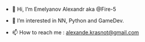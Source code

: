- 👋 Hi, I’m Emelyanov Alexandr aka @Fire-5

- 👀 I’m interested in NN, Python and GameDev.
- 📫 How to reach me : alexande.krasnot@gmail.com

<!---
Fire-5/Fire-5 is a ✨ special ✨ repository because its `README.md` (this file) appears on your GitHub profile.
You can click the Preview link to take a look at your changes.
--->
